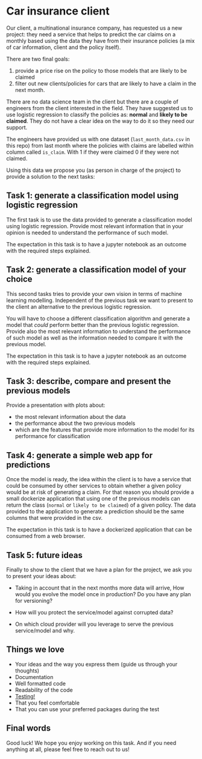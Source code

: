 # Car insurance client

Our client, a multinational insurance company, has requested us a new project: they need a service that helps to predict 
the car claims on a monthly based using the data they have from their insurance policies (a mix of car information, client
and the policy itself).

There are two final goals: 
1. provide a price rise on the policy to those models that are likely to be claimed
2. filter out new clients/policies for cars that are likely to have a claim in the next month. 

There are no data science team in the client but there are a couple of engineers from the client interested in the field. 
They have suggested us to use logistic regression to classify the policies as: **normal** and **likely to be claimed**. 
They do not have a clear idea on the way to do it so they need our support. 

The engineers have provided us with one dataset (`last_month_data.csv` in this repo) from last month where the policies with claims are labelled within column called `is_claim`. With 1 if they were claimed 0 if they were not claimed.

Using this data we propose you (as person in charge of the project) to provide a solution to the next tasks:

## **Task 1**: generate a classification model using logistic regression
The first task is to use the data provided to generate a classification model using logistic regression.
Provide most relevant information that in your opinion is needed to understand the performance of such model.

The expectation in this task is to have a jupyter notebook as an outcome with the required steps explained. 

## **Task 2**: generate a classification model of your choice

This second tasks tries to provide your own vision in terms of machine learning modelling. Independent of the previous task
we want to present to the client an alternative to the previous logistic regression.

You will have to choose a different classification algorithm and generate a model that *could* perform better than the 
previous logistic regression. Provide also the most relevant information to understand the performance of such model as well
as the information needed to compare it with the previous model. 

The expectation in this task is to have a jupyter notebook as an outcome with the required steps explained. 

## **Task 3**: describe, compare and present the previous models

Provide a presentation with plots about:
- the most relevant information about the data
- the performance about the two previous models
- which are the features that provide more information to the model for its performance for classification

## **Task 4**: generate a simple web app for predictions

Once the model is ready, the idea within the client is to have a service that could be consumed by other services to
obtain whether a given policy would be at risk of generating a claim. For that reason you should provide a small dockerize
application that using one of the previous models can return the class (`normal` or `likely to be claimed`) of a given policy. The data provided to the application to generate a prediction should be the same columns that were provided in the csv.

The expectation in this task is to have a dockerized application that can be consumed from a web browser. 

## **Task 5**: future ideas

Finally to show to the client that we have a plan for the project, we ask you to present your ideas about: 

- Taking in account that in the next months more data will arrive, How would you evolve the model once in production? Do 
you have any plan for versioning?

- How will you protect the service/model against corrupted data? 

- On which cloud provider will you leverage to serve the previous service/model and why.


## Things we love

- Your ideas and the way you express them (guide us through your thoughts)
- Documentation
- Well formatted code
- Readability of the code
- <ins>Testing!</ins>
- That you feel comfortable
- That you can use your preferred packages during the test


## Final words

Good luck! We hope you enjoy working on this task. And if you need anything at all, please feel free to reach out to us!
